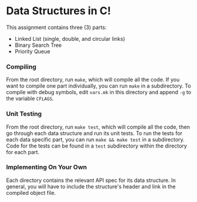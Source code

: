 # Data Structures in C!

This assignment contains three (3) parts:
 - Linked List (single, double, and circular links)
 - Binary Search Tree
 - Priority Queue

### Compiling
From the root directory, run `make`, which will compile all the code. If you want to compile one part individually, you can run `make` in a subdirectory. To compile with debug symbols, edit `vars.mk` in this directory and append `-g` to the variable `CFLAGS`.

### Unit Testing
From the root directory, run `make test`, which will compile all the code, then go through each data structure and run its unit tests. To run the tests for each data specific part, you can run `make && make test` in a subdirectory. Code for the tests can be found in a `test` subdirectory within the directory for each part.

### Implementing On Your Own
Each directory contains the relevant API spec for its data structure. In general, you will have to include the structure's header and link in the compiled object file.
